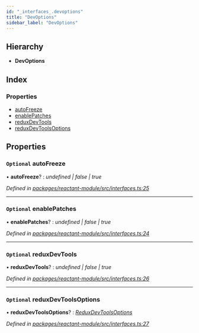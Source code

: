 ```yaml
---
id: "_interfaces_.devoptions"
title: "DevOptions"
sidebar_label: "DevOptions"
---
```


## Hierarchy

* **DevOptions**

## Index

### Properties

* [autoFreeze](_interfaces_.devoptions.md#optional-autofreeze)
* [enablePatches](_interfaces_.devoptions.md#optional-enablepatches)
* [reduxDevTools](_interfaces_.devoptions.md#optional-reduxdevtools)
* [reduxDevToolsOptions](_interfaces_.devoptions.md#optional-reduxdevtoolsoptions)

## Properties

### `Optional` autoFreeze

• **autoFreeze**? : *undefined | false | true*

*Defined in [packages/reactant-module/src/interfaces.ts:25](https://github.com/unadlib/reactant/blob/8437ba9b/packages/reactant-module/src/interfaces.ts#L25)*

___

### `Optional` enablePatches

• **enablePatches**? : *undefined | false | true*

*Defined in [packages/reactant-module/src/interfaces.ts:24](https://github.com/unadlib/reactant/blob/8437ba9b/packages/reactant-module/src/interfaces.ts#L24)*

___

### `Optional` reduxDevTools

• **reduxDevTools**? : *undefined | false | true*

*Defined in [packages/reactant-module/src/interfaces.ts:26](https://github.com/unadlib/reactant/blob/8437ba9b/packages/reactant-module/src/interfaces.ts#L26)*

___

### `Optional` reduxDevToolsOptions

• **reduxDevToolsOptions**? : *[ReduxDevToolsOptions](../modules/_interfaces_.md#reduxdevtoolsoptions)*

*Defined in [packages/reactant-module/src/interfaces.ts:27](https://github.com/unadlib/reactant/blob/8437ba9b/packages/reactant-module/src/interfaces.ts#L27)*
